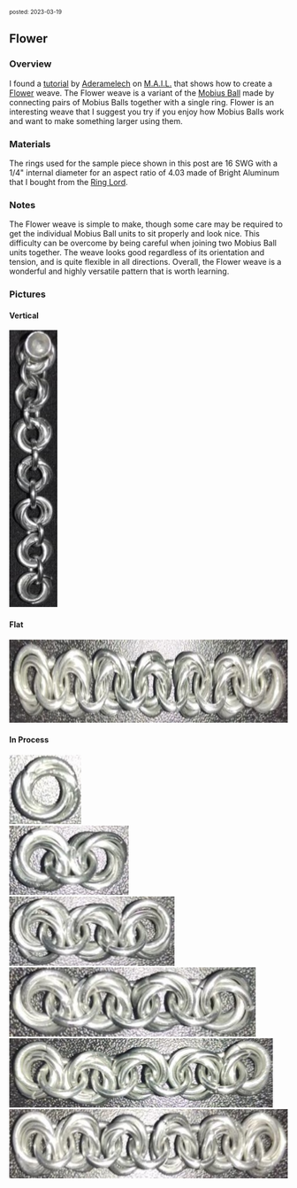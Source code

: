 <font size=1> posted: 2023-03-19 </font>

## Flower

### Overview

I found a [tutorial](https://www.mailleartisans.org/articles/articledisplay.php?key=42) by [Aderamelech](https://www.mailleartisans.org/members/memberdisplay.php?key=7) on [M.A.I.L.](https://www.mailleartisans.org/) that shows how to create a [Flower](https://www.mailleartisans.org/weaves/weavedisplay.php?key=25) weave. The Flower weave is a variant of the [Mobius Ball](mobius_ball.md) made by connecting pairs of Mobius Balls together with a single ring. Flower is an interesting weave that I suggest you try if you enjoy how Mobius Balls work and want to make something larger using them.


### Materials

The rings used for the sample piece shown in this post are 16 SWG with a 1/4" internal diameter for an aspect ratio of 4.03 made of Bright Aluminum that I bought from the [Ring Lord](https://theringlord.com/).


### Notes

The Flower weave is simple to make, though some care may be required to get the individual Mobius Ball units to sit properly and look nice. This difficulty can be overcome by being careful when joining two Mobius Ball units together. The weave looks good regardless of its orientation and tension, and is quite flexible in all directions. Overall, the Flower weave is a wonderful and highly versatile pattern that is worth learning.


### Pictures

#### Vertical

<img src="../assets/images/chainmail/flower/flower_vertical.jpg" height=500>

#### Flat

<img src="../assets/images/chainmail/flower/flower_flat.jpg" height=150>

#### In Process

<img src="../assets/images/chainmail/flower/flower_step_01.jpg" height=125>

<br>

<img src="../assets/images/chainmail/flower/flower_step_02.jpg" height=125>

<br>

<img src="../assets/images/chainmail/flower/flower_step_03.jpg" height=125>

<br>

<img src="../assets/images/chainmail/flower/flower_step_04.jpg" height=125>

<br>

<img src="../assets/images/chainmail/flower/flower_step_05.jpg" height=125>

<br>

<img src="../assets/images/chainmail/flower/flower_step_06.jpg" height=125>
